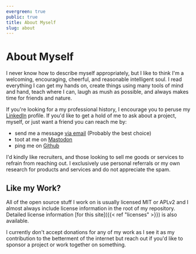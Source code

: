 ```yaml
---
evergreen: true
public: true
title: About Myself
slug: about
---
```


# About Myself

I never know how to describe myself appropriately, but I like to think I'm a welcoming, encouraging, cheerful, and reasonable intelligent soul. I read everything I can get my hands on, create things using many tools of mind and hand, teach where I can, laugh as mush as possible, and always makes time for friends and nature.

If you're looking for a my professional history, I encourage you to peruse my [LinkedIn](https://www.linkedin.com/in/samstelfox) profile. If you'd like to get a hold of me to ask about a project, myself, or just want a friend you can reach me by:

* send me a message [via email](mailto:sam@stelfox.net) (Probably the best choice)
* toot at me on [Mastodon](https://infosec.exchange/@pasties)
* ping me on [Github](https://github.com/sstelfox)

I'd kindly like recruiters, and those looking to sell me goods or services to refrain from reaching out. I exclusively use personal referrals or my own research for products and services and do not appreciate the spam.

## Like my Work?

All of the open source stuff I work on is usually licensed MIT or APLv2 and I almost always include license information in the root of my repository. Detailed license information [for this site]({{< ref "licenses" >}}) is also available.

I currently don't accept donations for any of my work as I see it as my contribution to the betterment of the internet but reach out if you'd like to sponsor a project or work together on something.
